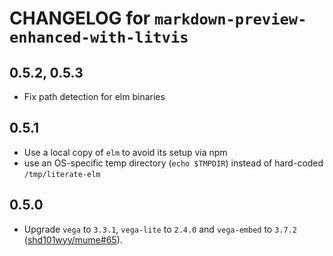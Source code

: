 # CHANGELOG for `markdown-preview-enhanced-with-litvis`

## 0.5.2, 0.5.3

* Fix path detection for elm binaries

## 0.5.1

* Use a local copy of `elm` to avoid its setup via npm
* use an OS-specific temp directory (`echo $TMPDIR`) instead of hard-coded `/tmp/literate-elm`

## 0.5.0

* Upgrade `vega` to `3.3.1`, `vega-lite` to `2.4.0` and `vega-embed` to `3.7.2` ([shd101wyy/mume#65](https://github.com/shd101wyy/mume/pull/65)).
